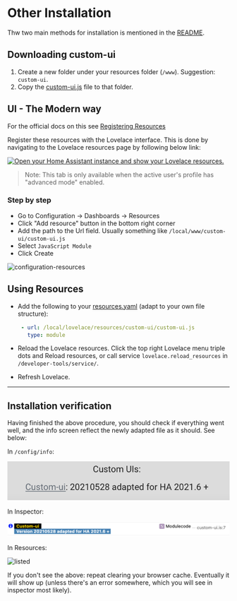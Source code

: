 # Other Installation
Thw two main methods for installation is mentioned in the [README](https://github.com/Mariusthvdb/custom-ui/blob/master/README.md).

## Downloading custom-ui
1. Create a new folder under your resources folder (`/www`). Suggestion: `custom-ui`.
2. Copy the [custom-ui.js](https://github.com/Mariusthvdb/custom-ui/blob/master/custom-ui.js) file to that folder.

## UI - The Modern way
For the official docs on this see [Registering Resources](https://developers.home-assistant.io/docs/frontend/custom-ui/registering-resources)

Register these resources with the Lovelace interface. This is done by navigating to the Lovelace resources page by following below link:

[![Open your Home Assistant instance and show your Lovelace resources.](https://my.home-assistant.io/badges/lovelace_resources.svg)](https://my.home-assistant.io/redirect/lovelace_resources/)

> Note: This tab is only available when the active user's profile has "advanced mode" enabled.

### Step by step
- Go to Configuration -> Dashboards -> Resources
- Click "Add resource" button in the bottom right corner
- Add the path to the Url field. Usually something like `/local/www/custom-ui/custom-ui.js`
- Select `JavaScript Module`
- Click Create

![configuration-resources](https://github.com/Mariusthvdb/custom-ui/blob/master/configuration-resources.png)

## Using Resources
- Add the following to your [resources.yaml](https://www.home-assistant.io/dashboards/dashboards/#resources) 
(adapt to your own file structure):

  ```yaml
   - url: /local/lovelace/resources/custom-ui/custom-ui.js
     type: module
  ```

- Reload the Lovelace resources.
Click the top right Lovelace menu triple dots and Reload resources, or call service `lovelace.reload_resources` in `/developer-tools/service/`.

- Refresh Lovelace. 

---

## Installation verification 
Having finished the above procedure, you should check if everything went well, and the info screen
reflect the newly adapted file as it should. See below:

In `/config/info`:

![info](https://github.com/Mariusthvdb/custom-ui/blob/master/info.png)

In Inspector:

![inspector](https://github.com/Mariusthvdb/custom-ui/blob/master/module-in-inspector.png)

In Resources:

![listed](https://github.com/Mariusthvdb/custom-ui/blob/master/listed-resources.png)

If you don't see the above: repeat clearing your browser cache. Eventually it will show up (unless 
there's an error somewhere, which you will see in inspector most likely).
